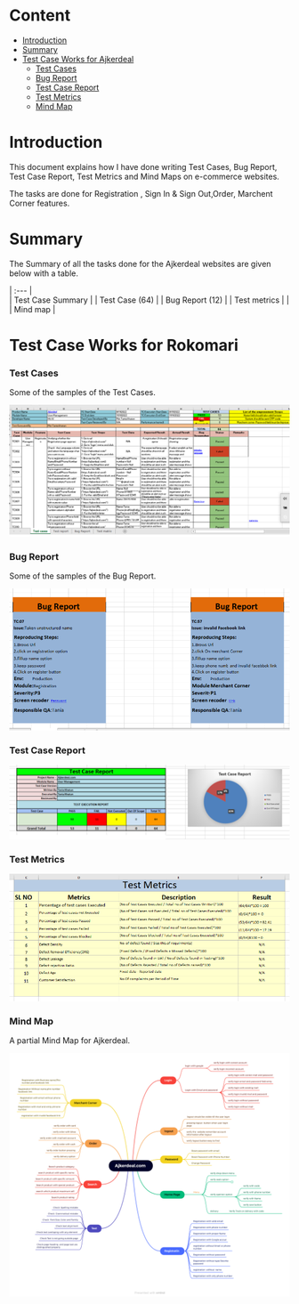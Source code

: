 # Content    
- [Introduction](#introduction)
- [Summary](#summary) 
- [Test Case Works for Ajkerdeal](#Test-Case-Works-for-Ajkerdeal)  
  - [Test Cases](#Test-Cases)   
  - [Bug Report](#Bug-Report) 
  - [Test Case Report](#Test-Case-Report)  
  - [Test Metrics](#Test-Metrics)    
  - [Mind Map](#Mind-map)    

# Introduction
This document explains how I have done writing Test Cases, Bug Report, Test Case Report, Test Metrics and Mind Maps on e-commerce websites. 

The tasks are done for Registration , Sign In & Sign Out,Order, Marchent Corner features.


# Summary 
The Summary of all the tasks done for the Ajkerdeal websites are given below with a table.

| :---         |    
| Test Case Summary   | 
| Test Case (64)     | 
| Bug Report (12)    | 
| Test metrics     | 
|      | Mind map   |


# Test Case Works for Rokomari
### Test Cases
Some of the samples of the Test Cases.

<p align="center">
  <img src="Test%20Case.png" />
</p>

### Bug Report
Some of the samples of the Bug Report.
<p align="center">
  <img src="Bug%20Report.png" />
</p>

### Test Case Report

<p align="center">
  <img src="Test%20Case%20Report.png" />
</p>

### Test Metrics

<p align="center">
  <img src="Test%20Metrics.png" />
</p>

### Mind Map
A partial Mind Map for Ajkerdeal.
<p align="center">
  <img src="Mindmap%20of%20Ajkerdeal.png" />
</p>
